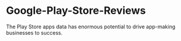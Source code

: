 # Google-Play-Store-Reviews
The Play Store apps data has enormous potential to drive app-making businesses to success. 
